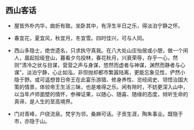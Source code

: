 ##   西山客话

- 屋皆外朴内华，曲折有致。坐卧其中，有浮生半日之乐，得淡泊宁静之怀。

- 春宜花，夏宜风，秋宜月，冬宜雪。四时佳兴，可与人同。

- 西山多隐士，绝世遗名，只求执守真我。在八大处山庄怡居或小憩，做一个闲人，晨起拾级登山，暮看夕鸟投林，春花秋月，兴衰荣辱，存乎一心，然则“清冷之状与目谋，营营之声与身谋，悠然而虚者与神谋，渊然而静者与心谋”，淡泊宁静，心止如泓，非但抛却都市繁嚣陆离，更能忘象见性，俨然小隐于野。或可遥想昔日帝王在此宴乐游猎、修身养性、览经阅史、领悟治国大策的情景，体验帝王生活三昧，也是难得之乐。闲有隙时，不妨更深入山中，以当年卢师面壁的情怀，参禅证果，以随心、随喜、随缘的态度，倾听生命的真谛，是人生的至高境界。
- 门对青峰，户绕流泉。梵宇为邻，桑麻可话。子贡生涯，陶朱事业。既隐于市，亦隐于山。

